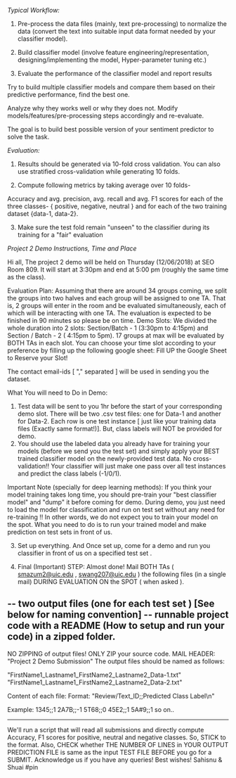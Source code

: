*Typical Workflow:*

1. Pre-process the data files (mainly, text pre-processing) to normalize the data (convert the text into suitable input data format needed by your classifier model).

2. Build classifier model (involve feature engineering/representation, designing/implementing the model, Hyper-parameter tuning etc.)

3. Evaluate the performance of the classifier model and report results



Try to build multiple classifier models and compare them based on their predictive performance, find the best one.

Analyze why they works well or why they does not. Modify models/features/pre-processing steps accordingly and re-evaluate.

The goal is to build best possible version of your sentiment predictor to solve the task.


*Evaluation:*

1. Results should be generated via 10-fold cross validation. You can also use stratified cross-validation while generating 10 folds.

2. Compute following metrics by taking average over 10 folds-


Accuracy and avg. precision, avg. recall and avg. F1 scores for each of the three classes- { positive, negative, neutral } and for each of the two training dataset {data-1, data-2}.


3. Make sure the test fold remain "unseen" to the classifier during its training for a "fair" evaluation




*Project 2 Demo Instructions, Time and Place*


Hi all,
The project 2 demo will be held on Thursday (12/06/2018) at SEO Room 809. It will start at 3:30pm and end at 5:00 pm (roughly the same time as the class).

Evaluation Plan:  Assuming that there are around 34 groups coming, we split the groups into two halves and each group will be assigned to one TA. That is, 2 groups will enter in the room and be evaluated simultaneously, each of which will be interacting with one TA. The evaluation is expected to be finished in 90 minutes so please be on time.
Demo Slots:  We divided the whole duration into 2 slots: Section/Batch - 1 (3:30pm to 4:15pm) and Section / Batch - 2 ( 4:15pm to 5pm). 17 groups at max will be evaluated by BOTH TAs in each slot. You can choose your time slot according to your preference by filling up the following google sheet:
Fill UP the Google Sheet to Reserve your Slot!

The contact email-ids [ "," separated ] will be used in sending you the dataset.

What You will need to Do in Demo:
1. Test data will be sent to you 1hr before the start of your corresponding demo slot. There will be two .csv test files: one for Data-1 and another for Data-2. Each row is one test instance [ just like your training data files (Exactly same format!)]. But, class labels will NOT be provided for demo.
2. You should use the labeled data you already have for training your models (before we send you the test set) and simply apply your BEST trained classifier model on the newly-provided test data. No cross-validation!! Your classifier will just make one pass over all test instances and predict the class labels (-1/0/1).

Important Note (specially for deep learning methods): If you think your model training takes long time, you should pre-train your "best classifier model" and "dump" it before coming for demo. During demo, you just need to load the model for classification and run on test set without any need for re-training !! In other words, we do not expect you to train your model on the spot. What you need to do is to run your trained model and make prediction on test sets in front of us.   

3. Set up everything. And Once set up, come for a demo and run you classifier in front of us on a specified test set .  

4. Final (Important) STEP:  Almost done! Mail BOTH TAs  ( smazum2@uic.edu ,  swang207@uic.edu )  the following files (in a single mail) DURING EVALUATION ON the SPOT ( when asked ).

-- two output files (one for each test set )  [See below for naming convention]
-- runnable project code with a README (How to setup and run your code) in a zipped folder.
-----------------------------------------------------------
NO ZIPPING of output files!  ONLY ZIP your source code.
MAIL HEADER:   "Project 2 Demo Submission"
The output files should be named as follows:

"FirstName1_Lastname1_FirstName2_Lastname2_Data-1.txt"
"FirstName1_Lastname1_FirstName2_Lastname2_Data-2.txt"

Content of each file:   Format: "Review/Text_ID;;Predicted Class Label\n"

Example:
1345;;1
2A7B;;-1
5T68;;0
45E2;;1
5A#9;;1
so on..

-----------------------------------------
We'll run a script that will read all submissions and directly compute Accuracy, F1 scores for positive, neutral and negative classes. So, STICK to the format. Also, CHECK whether THE NUMBER OF LINES in YOUR OUTPUT PREDICTION FILE is same as the input TEST FILE BEFORE you go for a SUBMIT.
Acknowledge us if you have any queries!
Best wishes!
Sahisnu & Shuai
#pin
